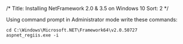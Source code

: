 /*
Title: Installing NetFramework 2.0 & 3.5 on Windows 10
Sort: 2
*/

Using command prompt in Administrator mode write these commands:
```
cd C:\Windows\Microsoft.NET\Framework64\v2.0.50727  
aspnet_regiis.exe -i
```
